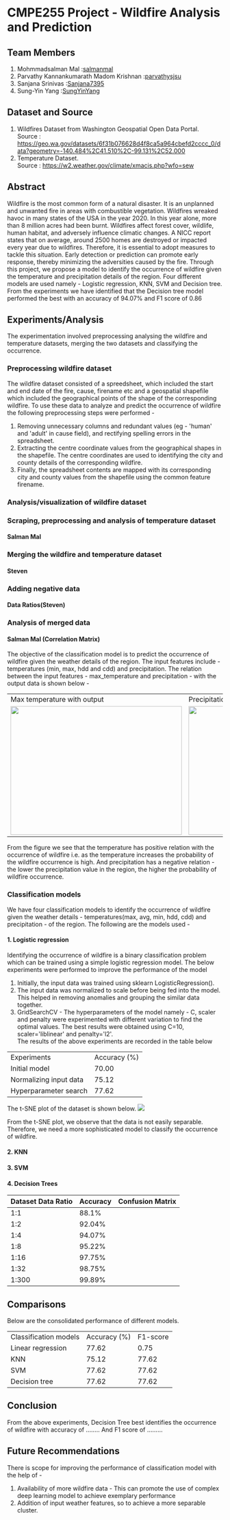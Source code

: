 # CMPE255 Project - Wildfire Analysis and Prediction

## Team Members
1. Mohmmadsalman Mal :[salmanmal](https://github.com/salmanmal)
2. Parvathy Kannankumarath Madom Krishnan :[parvathysjsu](https://github.com/parvathysjsu)
3. Sanjana Srinivas :[Sanjana7395](https://github.com/Sanjana7395)
4. Sung-Yin Yang :[SungYinYang](https://github.com/SungYinYang)

## Dataset and Source
1. Wildfires Dataset from Washington Geospatial Open Data Portal.  
Source : https://geo.wa.gov/datasets/6f31b076628d4f8ca5a964cbefd2cccc_0/data?geometry=-140.484%2C41.510%2C-99.131%2C52.000    
2. Temperature Dataset.     
Source : https://w2.weather.gov/climate/xmacis.php?wfo=sew

## Abstract
Wildfire is the most common form of a natural disaster. It is an unplanned and unwanted fire in areas with
combustible vegetation. Wildfires wreaked havoc in many states of the USA in the year 2020.
In this year alone, more than 8 million acres had been burnt. Wildfires affect forest cover, wildlife,
human habitat, and adversely influence climatic changes. A NICC report states that
on average, around 2500 homes are destroyed or impacted every year due to wildfires. Therefore, it
is essential to adopt measures to tackle this situation. Early detection or prediction
can promote early response, thereby minimizing the adversities caused by the fire. Through this project, we propose
a model to identify the occurrence of wildfire given the temperature and precipitation details of the region. Four
different models are used namely - Logistic regression, KNN, SVM and Decision tree. From the experiments we have
identified that the Decision tree model performed the best with an accuracy of 94.07% and F1 score of 0.86 


## Experiments/Analysis
The experimentation involved preprocessing analysing the wildfire and temperature datasets, merging the two datasets and 
classifying the occurrence.

### Preprocessing wildfire dataset
The wildfire dataset consisted of a spreedsheet, which included the start and end date of the fire, cause, firename
etc and a geospatial shapefile which included the geographical points of the shape of the corresponding wildfire. To
use these data to analyze and predict the occurrence of wildfire the following preprocessing steps were performed - 
1. Removing unnecessary columns and redundant values (eg - 'human' and 'adult' in cause field), and rectifying spelling
errors in the spreadsheet.
2. Extracting the centre coordinate values from the geographical shapes in the shapefile. The centre coordinates are
used to identifying the city and county details of the corresponding wildfire.
3. Finally, the spreadsheet contents are mapped with its corresponding city and county values from the shapefile using
the common feature firename.

### Analysis/visualization of wildfire dataset

### Scraping, preprocessing and analysis of temperature dataset
#### Salman Mal

### Merging the wildfire and temperature dataset
#### Steven

### Adding negative data
#### Data Ratios(Steven)

### Analysis of merged data
#### Salman Mal (Correlation Matrix)
The objective of the classification model is to predict the occurrence of wildfire given the weather details of
the region. The input features include - temperatures (min, max, hdd and cdd) and precipitation. The relation between
the input features - max_temperature and precipitation - with the output data is shown below - 
<table>
  <tr>
    <td>Max temperature with output</td>
    <td>Precipitation with output</td>
  </tr>
  <tr>
    <td><img src="model_visualization/logistic_regression/max_temperature_relation.png" width=400 height=300></td>
    <td><img src="model_visualization/logistic_regression/percipitation_relation.png" width=400 height=300></td>
  </tr>
 </table>
 
 From the figure we see that the temperature has positive relation with the occurrence of wildfire i.e. as the
 temperature increases the probability of the wildfire occurrence is high. And precipitation has a negative
 relation - the lower the precipitation value in the region, the higher the probability of wildfire occurrence.

### Classification models
We have four classification models to identify the occurrence of wildfire given the weather details - temperatures(max,
avg, min, hdd, cdd) and precipitation - of the region. The following are the models used - 

#### 1. Logistic regression  
Identifying the occurrence of wildfire is a binary classification problem which can be trained using a 
simple logistic regression model. The below experiments were performed to improve the performance of the model
1. Initially, the input data was trained using sklearn LogisticRegression().
2. The input data was normalized to scale before being fed into the model. This helped in removing anomalies and 
grouping the similar data together.
3. GridSearchCV - The hyperparameters of the model namely - C, scaler and penalty were experimented with different
variation to find the optimal values. The best results were obtained using C=10, scaler='liblinear' and penalty='l2'.   
The results of the above experiments are recorded in the table below  
<table>
  <tr>
    <td>Experiments</td>
    <td>Accuracy (%)</td>
  </tr>
  <tr>
    <td>Initial model</td>
    <td>70.00</td>
  </tr>
  <tr>
    <td>Normalizing input data</td>
    <td>75.12</td>
  </tr>
  <tr>
    <td>Hyperparameter search</td>
    <td>77.62</td>
  </tr>
 </table>
The t-SNE plot of the dataset is shown below.

<img src="model_visualization/logistic_regression/tsne.png" />

From the t-SNE plot, we observe that the data is not easily separable. Therefore, we need a more sophisticated
model to classify the occurrence of wildfire.


#### 2. KNN

#### 3. SVM

#### 4. Decision Trees

Dataset Data Ratio | Accuracy | Confusion Matrix
------------ | ------------- | -------------
1:1 | 88.1% | 
1:2 | 92.04% |
1:4 | 94.07% |
1:8 | 95.22% |
1:16 | 97.75% |
1:32 | 98.75% |
1:300 | 99.89% |

## Comparisons
Below are the consolidated performance of different models.
<table>
  <tr>
    <td>Classification models</td>
    <td>Accuracy (%)</td>
    <td>F1-score</td>
  </tr>
  <tr>
    <td>Linear regression</td>
    <td>77.62</td>
    <td>0.75</td>
  </tr>
  <tr>
    <td>KNN</td>
    <td>75.12</td>
    <td>77.62</td>
  </tr>
  <tr>
    <td>SVM</td>
    <td>77.62</td>
    <td>77.62</td>
  </tr>
  <tr>
    <td>Decision tree</td>
    <td>77.62</td>
    <td>77.62</td>
  </tr>
 </table>

## Conclusion
From the above experiments, Decision Tree best identifies the occurrence of
wildfire with accuracy of …….. And F1 score of ………

## Future Recommendations
There is scope for improving the performance of classification model with the help of - 
1. Availability of more wildfire data - This can promote the use of complex deep learning model to achieve exemplary
performance
2. Addition of input weather features, so to achieve a more separable cluster. 

